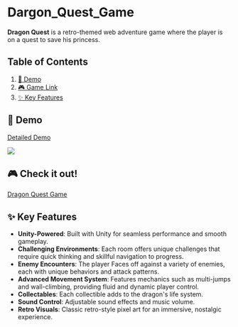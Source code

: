 ﻿# Dargon_Quest_Game
 
**Dragon Quest** is a retro-themed web adventure game where the player is on a quest to save his princess. 

## Table of Contents
1. [📸 Demo](#-demo)
2. [🎮 Game Link](#-check-it-out)
3. [✨ Key Features](#-key-features)

## 📸 Demo
[Detailed Demo](https://drive.google.com/file/d/1wNwTTkDrez9HaUqdUjKns5j6vJFBc0QT/view?usp=sharing)
<div>
<img src="https://github.com/e-khalifa/Dragon_Quest_Game/blob/main/Assets/Sprites/Screenshots/demo.gif">
<div>



## 🎮 Check it out!
[Dragon Quest Game](https://play.unity.com/en/games/dfe10423-ef6d-4afa-94f5-49953337e116/dragon-quest)


## ✨ Key Features
-   **Unity-Powered**: Built with Unity for seamless performance and smooth gameplay.
-   **Challenging Environments**: Each room offers unique challenges that require quick thinking and skillful navigation to progress.
-   **Enemy Encounters**: The player Faces off against a variety of enemies, each with unique behaviors and attack patterns.
-   **Advanced Movement System**: Features mechanics such as multi-jumps and wall-climbing, providing fluid and dynamic player control.
-   **Collectables**: Each collectible adds to the dragon's life system.
-   **Sound Control**: Adjustable sound effects and music volume.
-   **Retro Visuals**: Classic retro-style pixel art for an immersive, nostalgic experience.





